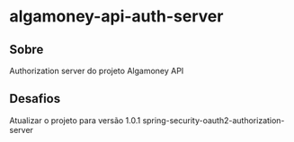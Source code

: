 # algamoney-api-auth-server

## Sobre

Authorization server do projeto Algamoney API 

## Desafios

Atualizar o projeto para versão 1.0.1 spring-security-oauth2-authorization-server
